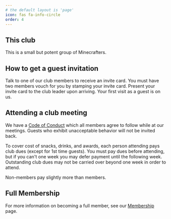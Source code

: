 ```yaml
---
# the default layout is 'page'
icon: fas fa-info-circle
order: 4
---
```


## This club

This is a small but potent group of Minecrafters.

## How to get a guest invitation

Talk to one of our club members to receive an invite card. You must have two members vouch for you by stamping your invite card. Present your invite card to the club leader upon arriving. Your first visit as a guest is on us.

## Attending a club meeting

We have a [Code of Conduct](/code-of-conduct) which all members agree to follow while at our meetings. Guests who exhibit unacceptable behavior will not be invited back.

To cover cost of snacks, drinks, and awards, each person attending pays club dues (except for 1st time guests). You must pay dues before attending, but if you can't one week you may defer payment until the following week. Outstanding club dues may not be carried over beyond one week in order to attend.

Non-members pay slightly more than members.

## Full Membership

For more information on becoming a full member, see our [Membership](/membership) page.